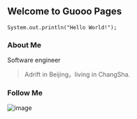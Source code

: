 ## Welcome to Guooo Pages

```
System.out.println("Hello World!");
```
### About Me 

Software engineer

> Adrift in Beijing，living in ChangSha.


### Follow Me

![image](https://github.com/backkoms/simplemall/blob/develop/getqrcode.jpeg?raw=true)
